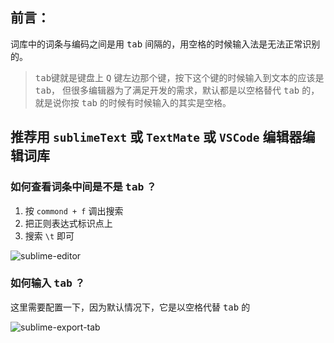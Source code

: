 ## 前言：
词库中的词条与编码之间是用 <kbd>tab</kbd> 间隔的，用空格的时候输入法是无法正常识别的。
> <kbd>tab</kbd>键就是键盘上 <kbd>Q</kbd> 键左边那个键，按下这个键的时候输入到文本的应该是 <kbd>tab</kbd>， 但很多编辑器为了满足开发的需求，默认都是以空格替代 <kbd>tab</kbd> 的，就是说你按 <kbd>tab</kbd> 的时候有时候输入的其实是空格。


## 推荐用 `sublimeText` 或 `TextMate` 或 `VSCode` 编辑器编辑词库

### 如何查看词条中间是不是 <kbd>tab</kbd> ？
1. 按 `commond + f` 调出搜索
2. 把正则表达式标识点上
3. 搜索 `\t` 即可

![sublime-editor](https://user-images.githubusercontent.com/12215982/71498648-1d4dcf00-2898-11ea-8c74-0bc1b23813d5.png)



### 如何输入 <kbd>tab</kbd> ？

这里需要配置一下，因为默认情况下，它是以空格代替 <kbd>tab</kbd> 的

![sublime-export-tab](https://user-images.githubusercontent.com/12215982/71498650-20e15600-2898-11ea-91f6-b7b2f64426eb.png)
